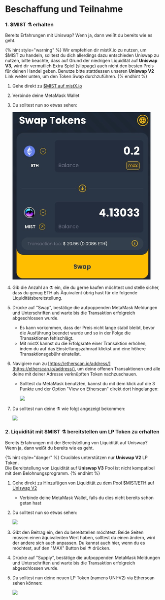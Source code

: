 # Beschaffung und Teilnahme

### 1. $MIST ⚗️ erhalten

Bereits Erfahrungen mit Uniswap? Wenn ja, dann weißt du bereits wie es geht.

{% hint style="warning" %}
Wir empfehlen dir mistX.io zu nutzen, um $MIST zu handeln, solltest du dich allerdings dazu entschieden Uniswap zu nutzen, bitte beachte, dass auf Grund der niedrigen Liquidität auf **Uniswap V3**, wird dir vermutlich Extra Spiel \(slippage\) auch nicht den besten Preis für deinen Handel geben. Benutze bitte stattdessen unseren **Uniswap V2** Link weiter unten, um den Token Swap durchzuführen.
{% endhint %}

1. Gehe direkt zu [$MIST auf mistX.io](http://swap.mist.alchemist.wtf)
2. Verbinde deine MetaMask Wallet
3. Du solltest nun so etwas sehen: 

    ![](.gitbook/assets/swap.jpg)

4. Gib die Anzahl an ⚗️ ein, die du gerne kaufen möchtest und stelle sicher, dass du genug ETH als Äquivalent übrig hast für die folgende Liquiditätsbereitstellung.
5. Drücke auf "Swap", bestätige die aufpoppenden MetaMask Meldungen und Unterschriften und warte bis die Transaktion erfolgreich abgeschlossen wurde.
   * Es kann vorkommen, dass der Preis nicht lange stabil bleibt, bevor die Ausführung beendet wurde und so in der Folge die Transaktionen fehlschlägt.
   * Mit mistX kannst du die Erfolgsrate einer Transaktion erhöhen, indem du auf das Einstellungszahnrad klickst und eine höhere Transaktionsgebühr einstellst.
6. Navigiere nun zu [https://etherscan.io/address/](https://etherscan.io/address/), um deine offenen Transaktionen und alle deine mit deiner Adresse verknüpften Token nachzuschauen.
   * Solltest du MetaMask benutzten, kannst du mit dem klick auf die 3 Punkte und der Option "View on Etherscan" direkt dort hingelangen:

     ![](https://i.imgur.com/jdzodQP.png)
7. Du solltest nun deine ⚗️ wie folgt angezeigt bekommen:

    ![](https://i.imgur.com/bF9wsrg.png)

### 2. Liquidität mit $MIST ⚗️ bereitstellen um LP Token zu erhalten

Bereits Erfahrungen mit der Bereitstellung von Liquidität auf Uniswap? Wenn ja, dann weißt du bereits wie es geht.

{% hint style="danger" %}
Crucibles unterstützen nur **Uniswap V2** LP Token.   
Die Bereitstellung von Liquidität auf **Uniswap V3** Pool ist nicht kompatibel mit dem Belohnungsprogramm.
{% endhint %}

1. Gehe direkt zu [Hinzufügen von Liquidität zu dem Pool $MIST/ETH auf Uniswap V2](https://app.uniswap.org/#/add/v2/0x88acdd2a6425c3faae4bc9650fd7e27e0bebb7ab/ETH)
   * Verbinde deine MetaMask Wallet, falls du dies nicht bereits schon getan hast
2. Du solltest nun so etwas sehen:

    ![](https://i.imgur.com/7paIEyF.png)

3. Gibt den Beitrag ein, den du bereitstellen möchtest. Beide Seiten müssen einen äquivalenten Wert haben, solltest du einen ändern, wird der andere sich auch anpassen. Du kannst auch hier, wenn du es möchtest, auf den "MAX" Button bei ⚗️ drücken.
4. Drücke auf "Supply", bestätige die aufpoppenden MetaMask Meldungen und Unterschriften und warte bis die Transaktion erfolgreich abgeschlossen wurde.
5. Du solltest nun deine neuen LP Token \(namens UNI-V2\) via Etherscan sehen können:

    ![](https://i.imgur.com/6hAoHGw.png)

## 

